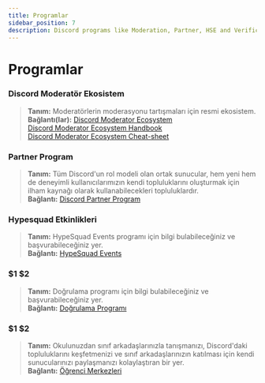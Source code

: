 ```yaml
---
title: Programlar
sidebar_position: 7
description: Discord programs like Moderation, Partner, HSE and Verification.
---
```


# Programlar

### Discord Moderatör Ekosistem 
> __Tanım:__ Moderatörlerin moderasyonu tartışmaları için resmi ekosistem.   <br/>
__Bağlantı(lar):__ [Discord Moderator Ecosystem](https://blog.discord.com/announcing-the-discord-moderator-academy-exam-a1bcb5b9d405)   <br/>
[Discord Moderator Ecosystem Handbook](https://drive.google.com/file/d/1rCCi7UZ3BAS38T-zwBVpmTb13m8z7avW/view)   <br/>
[Discord Moderator Ecosystem Cheat-sheet](https://drive.google.com/file/d/1ir-H91-yfskFO4wjEQCtc81ip9XErl9l/view)

### Partner Program
> __Tanım:__ Tüm Discord'un rol modeli olan ortak sunucular, hem yeni hem de deneyimli kullanıcılarımızın kendi topluluklarını oluşturmak için ilham kaynağı olarak kullanabilecekleri topluluklardır.   <br/>
__Bağlantı:__ [Discord Partner Program](https://dis.gd/partners)

### Hypesquad Etkinlikleri
> __Tanım:__ HypeSquad Events programı için bilgi bulabileceğiniz ve başvurabileceğiniz yer.   <br/>
__Bağlantı:__ [HypeSquad Events](https://dis.gd/hypesquad)

### $1 $2
> __Tanım:__ Doğrulama programı için bilgi bulabileceğiniz ve başvurabileceğiniz yer.   <br/>
__Bağlantı:__ [Doğrulama Programı](https://dis.gd/verification)

### $1 $2
> __Tanım:__ Okulunuzdan sınıf arkadaşlarınızla tanışmanızı, Discord'daki topluluklarını keşfetmenizi ve sınıf arkadaşlarınızın katılması için kendi sunucularınızı paylaşmanızı kolaylaştıran bir yer.   <br/>
__Bağlantı:__ [Öğrenci Merkezleri](https://dis.gd/studenthubs)
